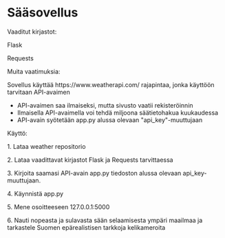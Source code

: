 <H1>Sääsovellus</H1>
<p>Vaaditut kirjastot:</p>
<p>Flask</p>
<p>Requests</p>

<p>Muita vaatimuksia:</p>
<p>Sovellus käyttää https://www.weatherapi.com/ rajapintaa, jonka käyttöön tarvitaan API-avaimen</p>
<ul>
  <li>API-avaimen saa ilmaiseksi, mutta sivusto vaatii rekisteröinnin</li>
  <li>Ilmaisella API-avaimella voi tehdä miljoona säätietohakua kuukaudessa</li>
  <li>API-avain syötetään app.py alussa olevaan "api_key"-muuttujaan</li>
</ul> 

<p>Käyttö:</p> 
<p>1. Lataa weather repositorio</p>
<p>2. Lataa vaadittavat kirjastot Flask ja Requests tarvittaessa</p>
<p>3. Kirjoita saamasi API-avain app.py tiedoston alussa olevaan api_key-muuttujaan.
<p>4. Käynnistä app.py</p>
<p>5. Mene osoitteeseen 127.0.0.1:5000</p>
<p>6. Nauti nopeasta ja sulavasta sään selaamisesta ympäri maailmaa ja tarkastele Suomen epärealistisen tarkkoja kelikameroita</p>

